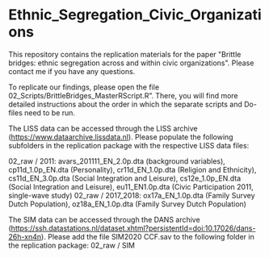 # Ethnic_Segregation_Civic_Organizations
This repository contains the replication materials for the paper "Brittle bridges: ethnic segregation across and within civic organizations". Please contact me if you have any questions.

To replicate our findings, please open the file 02_Scripts/BrittleBridges_MasterRScript.R”. 
There, you will find more detailed instructions about the order in which the separate scripts and Do-files need to be run. 

The LISS data can be accessed through the LISS archive (https://www.dataarchive.lissdata.nl). Please populate the following subfolders in the replication package with the respective LISS data files:

02_raw / 2011: avars_201111_EN_2.0p.dta (background variables), cp11d_1.0p_EN.dta (Personality), cr11d_EN_1.0p.dta (Religion and Ethnicity), cs11d_EN_3.0p.dta (Social Integration and Leisure), cs12e_1.0p_EN.dta (Social Integration and Leisure), eu11_EN1.0p.dta (Civic Participation 2011, single-wave study)
02_raw / 2017_2018: ox17a_EN_1.0p.dta (Family Survey Dutch Population), oz18a_EN_1.0p.dta (Family Survey Dutch Population)

The SIM data can be accessed through the DANS archive (https://ssh.datastations.nl/dataset.xhtml?persistentId=doi:10.17026/dans-26h-xn4n). Please add the file SIM2020 CCF.sav to the following folder in the replication package: 02_raw / SIM
